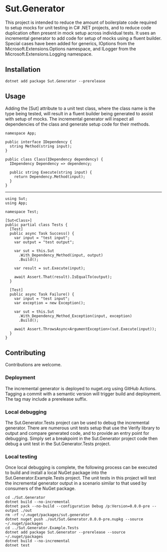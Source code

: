 # Sut.Generator

This project is intended to reduce the amount of boilerplate code required to setup mocks for unit testing in C# .NET projects, and to reduce code duplication often present in mock setup across individual tests. It uses an incremental generator to add code for setup of mocks using a fluent builder. Special cases have been added for generics, IOptions from the Microsoft.Extensions.Options namespace, and ILogger from the Microsoft.Extensions.Logging namespace.

## Installation

    dotnet add package Sut.Generator --prerelease

## Usage
Adding the [Sut<Class>] attribute to a unit test class, where the class name is the type being tested, will result in a fluent builder being generated to assist with setup of mocks. The incremental generator will inspect all dependencies of the class and generate setup code for their methods.

    namespace App;

    public interface IDependency {
      string Method(string input);
    }

    public class Class(IDependency dependency) {
      IDependency Dependency => dependency;

      public string Execute(string input) {
        return Dependency.Method(input);
      }
    }

---

    using Sut;
    using App;

    namespace Test;

    [Sut<Class>]
    public partial class Tests {
      [Test]
      public async Task Success() {
        var input = "test input";
        var output = "test output";

        var sut = this.Sut
          .With_Dependency_Method(input, output)
          .Build();

        var result = sut.Execute(input);

        await Assert.That(result).IsEqualTo(output);
      }

      [Test]
      public async Task Failure() {
        var input = "test input";
        var exception = new Exception();

        var sut = this.Sut
          .With_Dependency_Method_Exception(input, exception)
          .Build();

        await Assert.ThrowsAsync<ArgumentException>(sut.Execute(input));
      }
    }

## Contributing

Contributions are welcome.

### Deployment

The incremental generator is deployed to nuget.org using GitHub Actions. Tagging a commit with a semantic version will trigger build and deployment. The tag may include a prerelease suffix.

### Local debugging

The Sut.Generator.Tests project can be used to debug the incremental generator. There are numerous unit tests setup that use the Verify library to output and compare generated code, and to provide an entry point for debugging. Simply set a breakpoint in the Sut.Generator project code then debug a unit test in the Sut.Generator.Tests project.

### Local testing

Once local debugging is complete, the following process can be executed to build and install a local NuGet package into the Sut.Generator.Example.Tests project. The unit tests in this project will test the incremental generator output in a scenario similar to that used by consumers of the NuGet package.

    cd ./Sut.Generator
    dotnet build --no-incremental
    dotnet pack --no-build --configuration Debug /p:Version=0.0.0-pre --output ./out
    rm -rf ~/.nuget/packages/sut.generator
    dotnet nuget push ./out/Sut.Generator.0.0.0-pre.nupkg --source ~/.nuget/packages
    cd ../Sut.Generator.Example.Tests
    dotnet add package Sut.Generator --prerelease --source ~/.nuget/packages
    dotnet build --no-incremental
    dotnet test